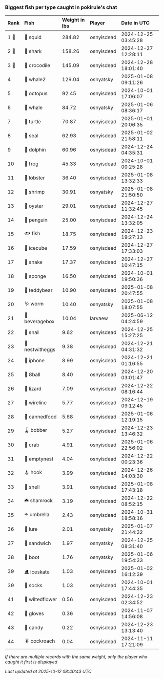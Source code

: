 ### Biggest fish per type caught in pokirule's chat

| Rank  | Fish            | Weight in lbs | Player     | Date in UTC         |
|:------|:----------------|:--------------|:-----------|:--------------------|
| 1 🥇  | 🦑 squid        | 284.82        | osnyisdead | 2024-12-25 03:45:28 |
| 2 🥈  | 🦈 shark        | 158.26        | osnyisdead | 2024-12-27 12:28:11 |
| 3 🥉  | 🐊 crocodile    | 145.09        | osnyisdead | 2024-12-28 18:01:40 |
| 4     | 🐋 whale2       | 129.04        | osnyatsky  | 2025-01-08 09:11:26 |
| 5     | 🐙 octopus      | 92.45         | osnyisdead | 2024-10-01 17:06:07 |
| 6     | 🐳 whale        | 84.72         | osnyatsky  | 2025-01-06 08:36:17 |
| 7     | 🐢 turtle       | 70.87         | osnyisdead | 2025-01-01 20:06:35 |
| 8     | 🦭 seal         | 62.93         | osnyisdead | 2025-01-02 21:58:11 |
| 9     | 🐬 dolphin      | 60.96         | osnyisdead | 2024-12-24 04:35:31 |
| 10    | 🐸 frog         | 45.33         | osnyisdead | 2024-10-01 00:25:28 |
| 11    | 🦞 lobster      | 36.40         | osnyisdead | 2025-01-08 13:32:33 |
| 12    | 🦐 shrimp       | 30.91         | osnyatsky  | 2025-01-08 21:50:50 |
| 13    | 🦪 oyster       | 29.01         | osnyisdead | 2024-12-27 11:32:45 |
| 14    | 🐧 penguin      | 25.00         | osnyisdead | 2024-12-24 13:32:05 |
| 15    | 🐟 fish         | 18.75         | osnyisdead | 2024-12-23 19:27:13 |
| 16    | 🧊 icecube      | 17.59         | osnyisdead | 2024-12-27 17:33:03 |
| 17    | 🐍 snake        | 17.37         | osnyisdead | 2024-12-27 10:47:15 |
| 18    | 🧽 sponge       | 16.50         | osnyisdead | 2024-10-01 19:50:36 |
| 19    | 🧸 teddybear    | 10.90         | osnyisdead | 2025-01-08 20:47:55 |
| 20    | 🪱 worm         | 10.40         | osnyatsky  | 2025-01-08 18:07:55 |
| 21    | 🧃 beveragebox  | 10.04         | larvaew    | 2025-06-12 04:24:59 |
| 22    | 🐌 snail        | 9.62          | osnyisdead | 2024-12-25 15:27:25 |
| 23    | 🪺 nestwitheggs | 9.38          | osnyisdead | 2024-12-21 04:31:32 |
| 24    | 📱 iphone       | 8.99          | osnyisdead | 2024-12-21 01:16:55 |
| 25    | 🎱 8ball        | 8.40          | osnyisdead | 2024-12-20 03:01:47 |
| 26    | 🦎 lizard       | 7.09          | osnyisdead | 2024-12-22 08:16:44 |
| 27    | 🧵 wireline     | 5.77          | osnyisdead | 2024-12-19 09:12:45 |
| 28    | 🥫 cannedfood   | 5.68          | osnyisdead | 2025-01-06 12:19:15 |
| 29    | 🪀 bobber       | 5.27          | osnyisdead | 2024-12-23 13:46:32 |
| 30    | 🦀 crab         | 4.91          | osnyisdead | 2025-01-06 22:56:02 |
| 31    | 🪹 emptynest    | 4.04          | osnyisdead | 2024-12-22 00:23:36 |
| 32    | 🪝 hook         | 3.99          | osnyisdead | 2024-12-26 14:03:30 |
| 33    | 🐚 shell        | 3.91          | osnyisdead | 2025-01-08 17:43:18 |
| 34    | ☘️ shamrock      | 3.19          | osnyisdead | 2024-12-22 08:52:15 |
| 35    | ☂️ umbrella      | 2.43          | osnyisdead | 2024-10-31 18:58:16 |
| 36    | 🎏 lure         | 2.01          | osnyatsky  | 2025-01-07 21:44:32 |
| 37    | 🥪 sandwich     | 1.97          | osnyatsky  | 2024-12-25 08:31:40 |
| 38    | 👢 boot         | 1.76          | osnyatsky  | 2025-01-06 19:54:33 |
| 39    | ⛸️ iceskate      | 1.03          | osnyisdead | 2025-01-02 16:12:39 |
| 39    | 🧦 socks        | 1.03          | osnyisdead | 2024-10-01 17:44:35 |
| 41    | 🥀 wiltedflower | 0.56          | osnyisdead | 2024-12-23 02:34:52 |
| 42    | 🧤 gloves       | 0.36          | osnyisdead | 2024-11-07 14:56:08 |
| 43    | 🍬 candy        | 0.22          | osnyisdead | 2024-12-23 13:13:40 |
| 44    | 🪳 cockroach    | 0.04          | osnyisdead | 2024-11-11 17:21:09 |

_If there are multiple records with the same weight, only the player who caught it first is displayed_

_Last updated at 2025-10-12 08:40:43 UTC_